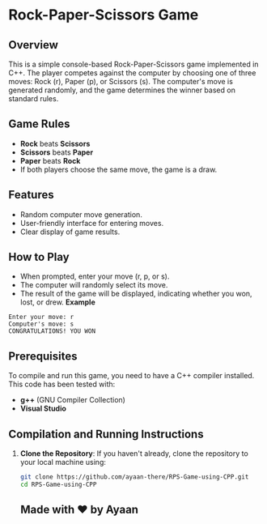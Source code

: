 # Rock-Paper-Scissors Game

## Overview

This is a simple console-based Rock-Paper-Scissors game implemented in C++. The player competes against the computer by choosing one of three moves: Rock (r), Paper (p), or Scissors (s). The computer's move is generated randomly, and the game determines the winner based on standard rules.

## Game Rules

- **Rock** beats **Scissors**
- **Scissors** beats **Paper**
- **Paper** beats **Rock**
- If both players choose the same move, the game is a draw.

## Features

- Random computer move generation.
- User-friendly interface for entering moves.
- Clear display of game results.

## How to Play
- When prompted, enter your move (r, p, or s).
- The computer will randomly select its move.
- The result of the game will be displayed, indicating whether you won, lost, or drew.
**Example**
```
Enter your move: r
Computer's move: s
CONGRATULATIONS! YOU WON

```

## Prerequisites

To compile and run this game, you need to have a C++ compiler installed. This code has been tested with:

- **g++** (GNU Compiler Collection)
- **Visual Studio**

## Compilation and Running Instructions

1. **Clone the Repository**:
   If you haven't already, clone the repository to your local machine using:
   ```bash
   git clone https://github.com/ayaan-there/RPS-Game-using-CPP.git
   cd RPS-Game-using-CPP
   ```
   ## Made with ❤️ by Ayaan
